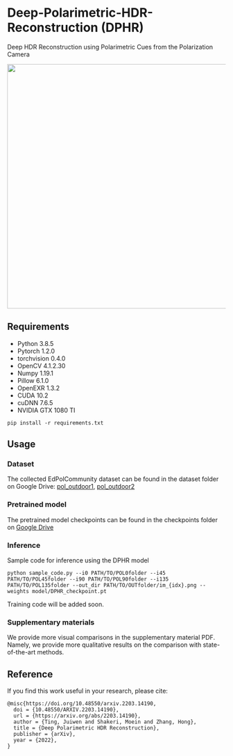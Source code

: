 # Deep-Polarimetric-HDR-Reconstruction (DPHR)
Deep HDR Reconstruction using Polarimetric Cues from the Polarization Camera

<img src="https://user-images.githubusercontent.com/38761535/117684342-23350f00-b172-11eb-99cc-7bd53812c6ef.png" width="534" height="562">




## Requirements
* Python 3.8.5
* Pytorch 1.2.0
* torchvision 0.4.0
* OpenCV 4.1.2.30
* Numpy 1.19.1
* Pillow 6.1.0
* OpenEXR 1.3.2
* CUDA 10.2
* cuDNN 7.6.5
* NVIDIA GTX 1080 TI

```
pip install -r requirements.txt
```

## Usage
### Dataset
The collected EdPolCommunity dataset can be found in the dataset folder on Google Drive: [pol_outdoor1](https://drive.google.com/file/d/18nhczTSCFMB4_oUZZzyF_kHhqNCt8MGs/view?usp=sharing), [pol_outdoor2](https://drive.google.com/file/d/1za16n_CeqPrNUAkFdxjT2Hf_bTB3cthi/view?usp=sharing)

### Pretrained model
The pretrained model checkpoints can be found in the checkpoints folder on [Google Drive](https://drive.google.com/file/d/1ic-viojPOSnz95WgAP-pk1NggGY85bPw/view?usp=sharing)

### Inference
Sample code for inference using the DPHR model
```
python sample_code.py --i0 PATH/TO/POL0folder --i45 PATH/TO/POL45folder --i90 PATH/TO/POL90folder --i135 PATH/TO/POL135folder --out_dir PATH/TO/OUTfolder/im_{idx}.png --weights model/DPHR_checkpoint.pt 
```
Training code will be added soon.

### Supplementary materials
We provide more visual comparisons in the supplementary material PDF. Namely, we provide more qualitative results on the comparison with state-of-the-art methods.

## Reference
If you find this work useful in your research, please cite:
```
@misc{https://doi.org/10.48550/arxiv.2203.14190,
  doi = {10.48550/ARXIV.2203.14190},  
  url = {https://arxiv.org/abs/2203.14190},  
  author = {Ting, Juiwen and Shakeri, Moein and Zhang, Hong},  
  title = {Deep Polarimetric HDR Reconstruction},  
  publisher = {arXiv},  
  year = {2022},
}
```
